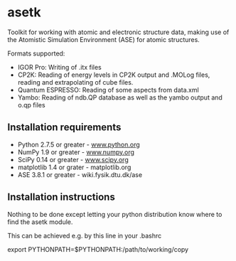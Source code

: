 asetk
=====

Toolkit for working with atomic and electronic structure data,
making use of the Atomistic Simulation Environment (ASE) for
atomic structures.

Formats supported:

 * IGOR Pro: Writing of .itx files
 * CP2K: Reading of energy levels in CP2K output and .MOLog files,
         reading and extrapolating of cube files.
 * Quantum ESPRESSO: Reading of some aspects from data.xml
 * Yambo: Reading of ndb.QP database as well as the yambo output and o.qp files


Installation requirements
-------------------------

 * Python 2.7.5 or greater - www.python.org
 * NumPy 1.9 or greater - www.numpy.org
 * SciPy 0.14 or greater - www.scipy.org
 * matplotlib 1.4 or grater - matplotlib.org
 * ASE 3.8.1 or greater - wiki.fysik.dtu.dk/ase

Installation instructions
-------------------------
 
 Nothing to be done except letting your python distribution know
 where to find the asetk module.

 This can be achieved e.g. by this line in your .bashrc

 export PYTHONPATH=$PYTHONPATH:/path/to/working/copy 


